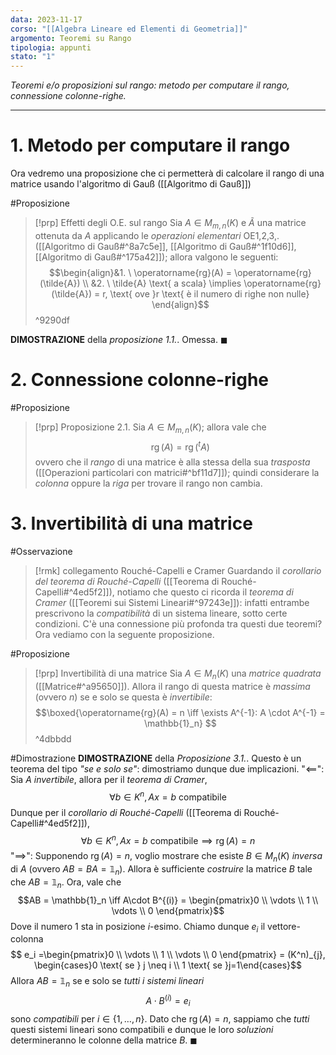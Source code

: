 ```yaml
---
data: 2023-11-17
corso: "[[Algebra Lineare ed Elementi di Geometria]]"
argomento: Teoremi su Rango
tipologia: appunti
stato: "1"
---
```

*Teoremi e/o proposizioni sul rango: metodo per computare il rango, connessione colonne-righe.*
- - -
# 1. Metodo per computare il rango
Ora vedremo una proposizione che ci permetterà di calcolare il rango di una matrice usando l'algoritmo di Gauß ([[Algoritmo di Gauß]])

#Proposizione 
> [!prp] Effetti degli O.E. sul rango
> Sia $A \in M_{m,n}(K)$ e $\tilde{A}$ una matrice ottenuta da $A$ applicando le *operazioni elementari* OE1,2,3,. ([[Algoritmo di Gauß#^8a7c5e]], [[Algoritmo di Gauß#^1f10d6]], [[Algoritmo di Gauß#^175a42]]); allora valgono le seguenti:
> $$\begin{align}&1. \ \operatorname{rg}(A) = \operatorname{rg}(\tilde{A}) \\ &2. \ \tilde{A} \text{ a scala} \implies \operatorname{rg}(\tilde{A}) = r, \text{ ove }r \text{ è il numero di righe non nulle} \end{align}$$
^9290df

**DIMOSTRAZIONE** della *proposizione 1.1.*.
Omessa. $\blacksquare$
# 2. Connessione colonne-righe
#Proposizione 
> [!prp] Proposizione 2.1.
> Sia $A \in M_{m,n}(K)$; allora vale che
> $$\operatorname{rg}(A)=\operatorname{rg}(^t A) $$
> ovvero che il *rango* di una matrice è alla stessa della sua *trasposta* ([[Operazioni particolari con matrici#^bf11d7]]); quindi considerare la *colonna* oppure la *riga* per trovare il rango non cambia.
# 3. Invertibilità di una matrice
#Osservazione 
> [!rmk] collegamento Rouché-Capelli e Cramer
Guardando il *corollario del teorema di Rouché-Capelli* ([[Teorema di Rouché-Capelli#^4ed5f2]]), notiamo che questo ci ricorda il *teorema di Cramer* ([[Teoremi sui Sistemi Lineari#^97243e]]): infatti entrambe prescrivono la *compatibilità* di un sistema lineare, sotto certe condizioni. C'è una connessione più profonda tra questi due teoremi? Ora vediamo con la seguente proposizione.

#Proposizione 
> [!prp] Invertibilità di una matrice
> Sia $A \in M_{n}(K)$ una *matrice quadrata* ([[Matrice#^a95650]]).
> Allora il rango di questa matrice è *massima* (ovvero $n$) se e solo se questa è *invertibile*:
> $$\boxed{\operatorname{rg}(A) = n \iff \exists A^{-1}: A \cdot A^{-1} = \mathbb{1}_n} $$
^4dbbdd

#Dimostrazione 
**DIMOSTRAZIONE** della *Proposizione 3.1.*.
Questo è un teorema del tipo *"se e solo se"*: dimostriamo dunque due implicazioni.
"$\impliedby$": Sia $A$ *invertibile*, allora per il *teorema di Cramer*,
$$\forall b \in K^n, Ax=b \text{ compatibile}$$
Dunque per il *corollario di Rouché-Capelli* ([[Teorema di Rouché-Capelli#^4ed5f2]]),
$$\forall b \in K^n, Ax=b \text{ compatibile} \implies \operatorname{rg}(A) = n $$
"$\implies$": Supponendo $\operatorname{rg}(A)=n$, voglio mostrare che esiste $B \in M_n (K)$ *inversa* di $A$ (ovvero $AB = BA = \mathbb{1}_n)$.
Allora è sufficiente *costruire* la matrice $B$ tale che $AB = \mathbb{1}_n$.
Ora, vale che 
$$AB = \mathbb{1}_n \iff A\cdot B^{(i)} = \begin{pmatrix}0 \\ \vdots \\ 1 \\ \vdots \\ 0 \end{pmatrix}$$
Dove il numero $1$ sta in posizione $i$-esimo.
Chiamo dunque $e_i$ il vettore-colonna
$$ e_i =\begin{pmatrix}0 \\ \vdots \\ 1 \\ \vdots \\ 0 \end{pmatrix} = (K^n)_{j},  \begin{cases}0 \text{ se } j \neq i \\ 1 \text{ se }j=1\end{cases}$$
Allora $AB = \mathbb{1}_n$ se e solo se *tutti i sistemi lineari*
$$A \cdot B^{(i)} = e_i $$
sono *compatibili* per $i \in \{1, \ldots, n\}$.
Dato che $\operatorname{rg}(A)=n$, sappiamo che *tutti* questi sistemi lineari sono compatibili e dunque le loro *soluzioni* determineranno le colonne della matrice $B$. $\blacksquare$
